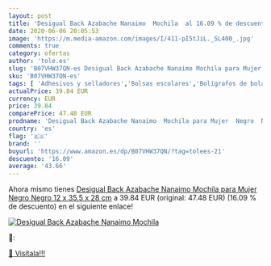 ```yaml
---
layout: post
title: 'Desigual Back Azabache Nanaimo  Mochila  al 16.09 % de descuento'
date: 2020-06-06 20:05:53
image: 'https://m.media-amazon.com/images/I/411-pI5tJiL._SL400_.jpg'
comments: true
category: ofertas
author: 'tole.es'
slug: 'B07VHW37QN-es Desigual Back Azabache Nanaimo Mochila para Mujer Negro...'
sku: 'B07VHW37QN-es'
tags: [ 'Adhesivos y selladores','Bolsas escolares','Bolígrafos de bola','Bolígrafos y recambios','Bolígrafos, lápices y útiles de escritura','Bricolaje y herramientas','Compuestos de modelado para escultura','Costura y manualidades','Equipaje','Escultura','Ferretería','Hogar y cocina','Mochilas, estuches y sets escolares','Oficina y papelería','Pegamentos instantáneos', ]
actualPrice: 39.84 EUR
currency: EUR
price: 39.84
comparePrice: 47.48 EUR
prodname: 'Desigual Back Azabache Nanaimo  Mochila para Mujer  Negro  Negro   12 x 35.5 x 28 cm'
country: 'es'
flag: '🇪🇸'
brand: ''
buyurl: 'https://www.amazon.es/dp/B07VHW37QN/?tag=tolees-21'
descuento: '16.09'
average: '43.66'
---
```


Ahora mismo tienes [Desigual Back Azabache Nanaimo  Mochila para Mujer  Negro  Negro   12 x 35.5 x 28 cm](https://www.amazon.es/dp/B07VHW37QN/?tag=tolees-21) a 39.84 EUR (original: 47.48 EUR) (16.09 %  de descuento) en el siguiente enlace!

[![Desigual Back Azabache Nanaimo  Mochila ](https://m.media-amazon.com/images/I/411-pI5tJiL._SL400_.jpg)](https://www.amazon.es/dp/B07VHW37QN/?tag=tolees-21)

🔎:


[🛒 Visítala!!!](https://www.amazon.es/dp/B07VHW37QN/?tag=tolees-21)
